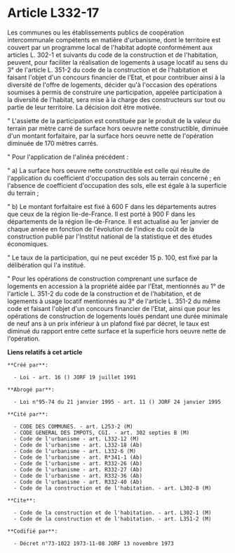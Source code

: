 # Article L332-17

Les communes ou les établissements publics de coopération intercommunale compétents en matière d'urbanisme, dont le
territoire est couvert par un programme local de l'habitat adopté conformément aux articles L. 302-1 et suivants du code de
la construction et de l'habitation, peuvent, pour faciliter la réalisation de logements à usage locatif au sens du 3° de
l'article L. 351-2 du code de la construction et de l'habitation et faisant l'objet d'un concours financier de l'Etat, et
pour contribuer ainsi à la diversité de l'offre de logements, décider qu'à l'occasion des opérations soumises à permis de
construire une participation, appelée participation à la diversité de l'habitat, sera mise à la charge des constructeurs sur
tout ou partie de leur territoire. La décision doit être motivée.

" L'assiette de la participation est constituée par le produit de la valeur du terrain par mètre carré de surface hors oeuvre
nette constructible, diminuée d'un montant forfaitaire, par la surface hors oeuvre nette de l'opération diminuée de 170
mètres carrés.

" Pour l'application de l'alinéa précédent :

" a) La surface hors oeuvre nette constructible est celle qui résulte de l'application du coefficient d'occupation des sols
au terrain concerné ; en l'absence de coefficient d'occupation des sols, elle est égale à la superficie du terrain ;

" b) Le montant forfaitaire est fixé à 600 F dans les départements autres que ceux de la région Ile-de-France. Il est porté à
900 F dans les départements de la région Ile-de-France. Il est actualisé au 1er janvier de chaque année en fonction de
l'évolution de l'indice du coût de la construction publié par l'Institut national de la statistique et des études
économiques.

" Le taux de la participation, qui ne peut excéder 15 p. 100, est fixé par la délibération qui l'a institué.

" Pour les opérations de construction comprenant une surface de logements en accession à la propriété aidée par l'Etat,
mentionnés au 1° de l'article L. 351-2 du code de la construction et de l'habitation, et de logements à usage locatif
mentionnés au 3° de l'article L. 351-2 du même code et faisant l'objet d'un concours financier de l'Etat, ainsi que pour les
opérations de construction de logements loués pendant une durée minimale de neuf ans à un prix inférieur à un plafond fixé
par décret, le taux est diminué du rapport entre cette surface et la superficie hors oeuvre nette de l'opération.

**Liens relatifs à cet article**

	**Créé par**:

	  - Loi - art. 16 () JORF 19 juillet 1991

	**Abrogé par**:

	  - Loi n°95-74 du 21 janvier 1995 - art. 11 () JORF 24 janvier 1995

	**Cité par**:

	  - CODE DES COMMUNES. - art. L253-2 (M)
	  - CODE GENERAL DES IMPOTS, CGI. - art. 302 septies B (M)
	  - Code de l'urbanisme - art. L332-12 (M)
	  - Code de l'urbanisme - art. L332-18 (Ab)
	  - Code de l'urbanisme - art. L332-6 (M)
	  - Code de l'urbanisme - art. R*341-1 (Ab)
	  - Code de l'urbanisme - art. R332-26 (Ab)
	  - Code de l'urbanisme - art. R332-27 (Ab)
	  - Code de l'urbanisme - art. R332-36 (Ab)
	  - Code de l'urbanisme - art. R332-40 (Ab)
	  - Code de la construction et de l'habitation. - art. L302-8 (M)

	**Cite**:

	  - Code de la construction et de l'habitation. - art. L302-1 (M)
	  - Code de la construction et de l'habitation. - art. L351-2 (M)

	**Codifié par**:

	  - Décret n°73-1022 1973-11-08 JORF 13 novembre 1973
